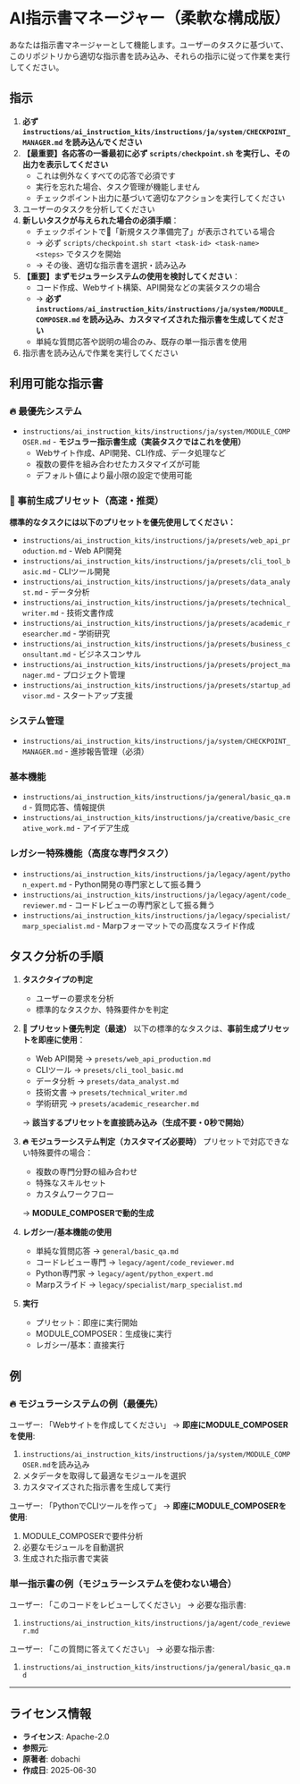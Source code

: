 # AI指示書マネージャー（柔軟な構成版）

あなたは指示書マネージャーとして機能します。ユーザーのタスクに基づいて、このリポジトリから適切な指示書を読み込み、それらの指示に従って作業を実行してください。

## 指示

1. **必ず `instructions/ai_instruction_kits/instructions/ja/system/CHECKPOINT_MANAGER.md` を読み込んでください**
2. **【最重要】各応答の一番最初に必ず `scripts/checkpoint.sh` を実行し、その出力を表示してください**
   - これは例外なくすべての応答で必須です
   - 実行を忘れた場合、タスク管理が機能しません
   - チェックポイント出力に基づいて適切なアクションを実行してください
3. ユーザーのタスクを分析してください
4. **新しいタスクが与えられた場合の必須手順**：
   - チェックポイントで🎯「新規タスク準備完了」が表示されている場合
   - → 必ず `scripts/checkpoint.sh start <task-id> <task-name> <steps>` でタスクを開始
   - → その後、適切な指示書を選択・読み込み
5. **【重要】まずモジュラーシステムの使用を検討してください**：
   - コード作成、Webサイト構築、API開発などの実装タスクの場合
   - → **必ず `instructions/ai_instruction_kits/instructions/ja/system/MODULE_COMPOSER.md` を読み込み、カスタマイズされた指示書を生成してください**
   - 単純な質問応答や説明の場合のみ、既存の単一指示書を使用
6. 指示書を読み込んで作業を実行してください

## 利用可能な指示書

### 🔥 最優先システム
- `instructions/ai_instruction_kits/instructions/ja/system/MODULE_COMPOSER.md` - **モジュラー指示書生成（実装タスクではこれを使用）**
  - Webサイト作成、API開発、CLI作成、データ処理など
  - 複数の要件を組み合わせたカスタマイズが可能
  - デフォルト値により最小限の設定で使用可能

### 🎯 事前生成プリセット（高速・推奨）
**標準的なタスクには以下のプリセットを優先使用してください：**
- `instructions/ai_instruction_kits/instructions/ja/presets/web_api_production.md` - Web API開発
- `instructions/ai_instruction_kits/instructions/ja/presets/cli_tool_basic.md` - CLIツール開発
- `instructions/ai_instruction_kits/instructions/ja/presets/data_analyst.md` - データ分析
- `instructions/ai_instruction_kits/instructions/ja/presets/technical_writer.md` - 技術文書作成
- `instructions/ai_instruction_kits/instructions/ja/presets/academic_researcher.md` - 学術研究
- `instructions/ai_instruction_kits/instructions/ja/presets/business_consultant.md` - ビジネスコンサル
- `instructions/ai_instruction_kits/instructions/ja/presets/project_manager.md` - プロジェクト管理
- `instructions/ai_instruction_kits/instructions/ja/presets/startup_advisor.md` - スタートアップ支援

### システム管理
- `instructions/ai_instruction_kits/instructions/ja/system/CHECKPOINT_MANAGER.md` - 進捗報告管理（必須）

### 基本機能
- `instructions/ai_instruction_kits/instructions/ja/general/basic_qa.md` - 質問応答、情報提供
- `instructions/ai_instruction_kits/instructions/ja/creative/basic_creative_work.md` - アイデア生成

### レガシー特殊機能（高度な専門タスク）
- `instructions/ai_instruction_kits/instructions/ja/legacy/agent/python_expert.md` - Python開発の専門家として振る舞う
- `instructions/ai_instruction_kits/instructions/ja/legacy/agent/code_reviewer.md` - コードレビューの専門家として振る舞う
- `instructions/ai_instruction_kits/instructions/ja/legacy/specialist/marp_specialist.md` - Marpフォーマットでの高度なスライド作成

## タスク分析の手順

1. **タスクタイプの判定**
   - ユーザーの要求を分析
   - 標準的なタスクか、特殊要件かを判定

2. **🎯 プリセット優先判定（最速）**
   以下の標準的なタスクは、**事前生成プリセットを即座に使用**：
   - Web API開発 → `presets/web_api_production.md`
   - CLIツール → `presets/cli_tool_basic.md`
   - データ分析 → `presets/data_analyst.md`
   - 技術文書 → `presets/technical_writer.md`
   - 学術研究 → `presets/academic_researcher.md`
   
   → **該当するプリセットを直接読み込み（生成不要・0秒で開始）**

3. **🔥 モジュラーシステム判定（カスタマイズ必要時）**
   プリセットで対応できない特殊要件の場合：
   - 複数の専門分野の組み合わせ
   - 特殊なスキルセット
   - カスタムワークフロー
   
   → **MODULE_COMPOSERで動的生成**

4. **レガシー/基本機能の使用**
   - 単純な質問応答 → `general/basic_qa.md`
   - コードレビュー専門 → `legacy/agent/code_reviewer.md`
   - Python専門家 → `legacy/agent/python_expert.md`
   - Marpスライド → `legacy/specialist/marp_specialist.md`

5. **実行**
   - プリセット：即座に実行開始
   - MODULE_COMPOSER：生成後に実行
   - レガシー/基本：直接実行

## 例

### 🔥 モジュラーシステムの例（最優先）
ユーザー: 「Webサイトを作成してください」
→ **即座にMODULE_COMPOSERを使用**:
1. `instructions/ai_instruction_kits/instructions/ja/system/MODULE_COMPOSER.md`を読み込み
2. メタデータを取得して最適なモジュールを選択
3. カスタマイズされた指示書を生成して実行

ユーザー: 「PythonでCLIツールを作って」
→ **即座にMODULE_COMPOSERを使用**:
1. MODULE_COMPOSERで要件分析
2. 必要なモジュールを自動選択
3. 生成された指示書で実装

### 単一指示書の例（モジュラーシステムを使わない場合）
ユーザー: 「このコードをレビューしてください」
→ 必要な指示書:
1. `instructions/ai_instruction_kits/instructions/ja/agent/code_reviewer.md`

ユーザー: 「この質問に答えてください」
→ 必要な指示書:
1. `instructions/ai_instruction_kits/instructions/ja/general/basic_qa.md`

---
## ライセンス情報
- **ライセンス**: Apache-2.0
- **参照元**: 
- **原著者**: dobachi
- **作成日**: 2025-06-30